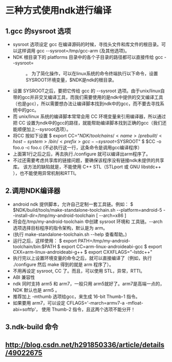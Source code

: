 # 三种方式使用ndk进行编译
## 1.gcc 的sysroot 选项
- sysroot 选项设定 gcc 在编译源码的时候，寻找头文件和库文件的根目录。可以这样调用 gcc --sysroot=/tmp/gcc-arm (及其他选项)。
- NDK 根目录下的 platforms 目录中的各个子目录的路径都可以直接传给 gcc --sysroot=<dir>。
为了简化操作，可以在linux系统的命令终端执行以下命令，设置SYSROOT环境变量，$NDK是ndk的根目录。
- 设置 SYSROOT之后，要把它传给 gcc 的 --sysroot 选项。由于unix/linux自带的gcc并非交叉编译工具，而我们需要使用的是ndk中提供的交叉编译工具（也是gcc），所以需要想办法让编译脚本找到ndk中的gcc，而不要去寻找系统中的gcc。
- 而 unix/linux 系统的编译脚本常常会用 CC 环境变量来引用编译器，所以通过把 CC 设置为ndk中的gcc的路径，就能帮助编译脚本找到正确的gcc（我们还能顺便加上--sysroot选项）。
- 将CC 按如下设置
$  export CC="$NDK/toolchains/<name>/prebuilt/<host-system>/bin/<prefix>gcc --sysroot=$SYSROOT"
$ $CC -o foo.o -c foo.c  (不必执行这一行，这条命令是调用gcc编译程序）
- 上面第1行之后之后，再去执行./configure 就可以编译出arm程序了。
- 不过还需要考虑共享库的链接问题，要确保该程序没有链接ndk未提供的共享库。
该方法的缺陷就是，不能使用 C++ STL（STLport 或 GNU libstdc++ ），也不能使用异常机制和RTTI。

## 2.调用NDK编译器
- android ndk 提供脚本，允许自己定制一套工具链。例如：
$ $NDK/build/tools/make-standalone-toolchain.sh --platform=android-5 --install-dir=/tmp/my-android-toolchain [ --arch=x86 ]
- 将会在/tmp/my-android-toolchain 中创建 sysroot 环境和 工具链。--arch 选项选择目标程序的指令架构，默认是为 arm。
- (执行 make-standalone-toolchain.sh --help 查看帮助。)
- 运行之后，这样使用：
$ export PATH=/tmp/my-android-toolchain/bin:$PATH
$ export CC=arm-linux-androideabi-gcc
$ export CXX=arm-linux-androideabi-g++
$ export CXXFLAGS="-lstdc++"
- 执行完以上设置环境变量的命令之后，就可以直接编译了（例如，执行 ./configure 然后 make 得到的就是 arm 程序了）。
- 不用再设定 sysroot, CC 了。而且，可以使用 STL，异常，RTTI。
- ABI 兼容性
- ndk 同时支持 arm5 和 arm7，一般只用 arm5就好了。arm7是高端一点的，NDK 默认也是 arm5 。
- 推荐加上 -mthumb 选项给gcc，来生成 16-bit Thumb-1 指令。
- 如果要用 arm7，可以设定 CFLAGS='-march=armv7-a -mfloat-abi=softfp'， 使用 Thumb-2 指令，且这两个选项不能分开！
## 3.ndk-build 命令
## http://blog.csdn.net/h291850336/article/details/49022675

